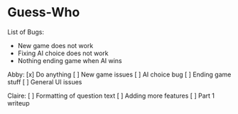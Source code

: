 # Guess-Who
List of Bugs:
* New game does not work
* Fixing AI choice does not work
* Nothing ending game when AI wins

Abby:
[x] Do anything
[ ] New game issues
[ ] AI choice bug
[ ] Ending game stuff
[ ] General UI issues


Claire:
[ ] Formatting of question text
[ ] Adding more features
[ ] Part 1 writeup
